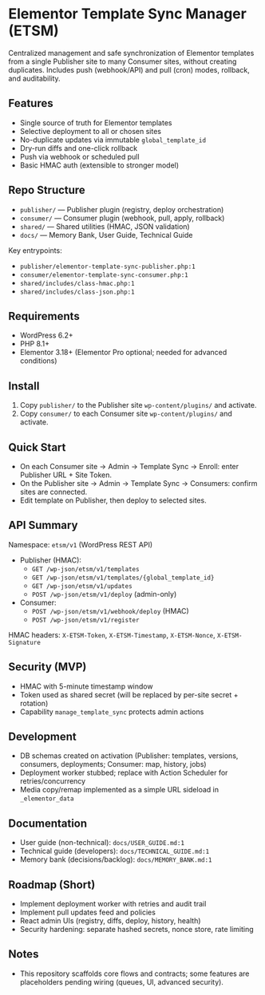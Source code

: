 # Elementor Template Sync Manager (ETSM)

Centralized management and safe synchronization of Elementor templates from a single Publisher site to many Consumer sites, without creating duplicates. Includes push (webhook/API) and pull (cron) modes, rollback, and auditability.

## Features
- Single source of truth for Elementor templates
- Selective deployment to all or chosen sites
- No-duplicate updates via immutable `global_template_id`
- Dry-run diffs and one-click rollback
- Push via webhook or scheduled pull
- Basic HMAC auth (extensible to stronger model)

## Repo Structure
- `publisher/` — Publisher plugin (registry, deploy orchestration)
- `consumer/` — Consumer plugin (webhook, pull, apply, rollback)
- `shared/` — Shared utilities (HMAC, JSON validation)
- `docs/` — Memory Bank, User Guide, Technical Guide

Key entrypoints:
- `publisher/elementor-template-sync-publisher.php:1`
- `consumer/elementor-template-sync-consumer.php:1`
- `shared/includes/class-hmac.php:1`
- `shared/includes/class-json.php:1`

## Requirements
- WordPress 6.2+
- PHP 8.1+
- Elementor 3.18+ (Elementor Pro optional; needed for advanced conditions)

## Install
1) Copy `publisher/` to the Publisher site `wp-content/plugins/` and activate.
2) Copy `consumer/` to each Consumer site `wp-content/plugins/` and activate.

## Quick Start
- On each Consumer site → Admin → Template Sync → Enroll: enter Publisher URL + Site Token.
- On the Publisher site → Admin → Template Sync → Consumers: confirm sites are connected.
- Edit template on Publisher, then deploy to selected sites.

## API Summary
Namespace: `etsm/v1` (WordPress REST API)
- Publisher (HMAC):
  - `GET /wp-json/etsm/v1/templates`
  - `GET /wp-json/etsm/v1/templates/{global_template_id}`
  - `GET /wp-json/etsm/v1/updates`
  - `POST /wp-json/etsm/v1/deploy` (admin-only)
- Consumer:
  - `POST /wp-json/etsm/v1/webhook/deploy` (HMAC)
  - `POST /wp-json/etsm/v1/register`

HMAC headers: `X-ETSM-Token`, `X-ETSM-Timestamp`, `X-ETSM-Nonce`, `X-ETSM-Signature`

## Security (MVP)
- HMAC with 5-minute timestamp window
- Token used as shared secret (will be replaced by per-site secret + rotation)
- Capability `manage_template_sync` protects admin actions

## Development
- DB schemas created on activation (Publisher: templates, versions, consumers, deployments; Consumer: map, history, jobs)
- Deployment worker stubbed; replace with Action Scheduler for retries/concurrency
- Media copy/remap implemented as a simple URL sideload in `_elementor_data`

## Documentation
- User guide (non-technical): `docs/USER_GUIDE.md:1`
- Technical guide (developers): `docs/TECHNICAL_GUIDE.md:1`
- Memory bank (decisions/backlog): `docs/MEMORY_BANK.md:1`

## Roadmap (Short)
- Implement deployment worker with retries and audit trail
- Implement pull updates feed and policies
- React admin UIs (registry, diffs, deploy, history, health)
- Security hardening: separate hashed secrets, nonce store, rate limiting

## Notes
- This repository scaffolds core flows and contracts; some features are placeholders pending wiring (queues, UI, advanced security).

